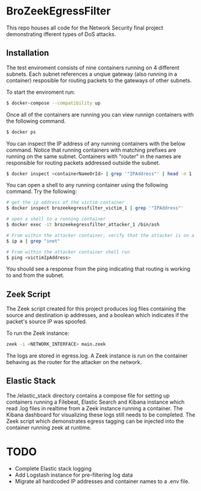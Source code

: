 # BroZeekEgressFilter

This repo houses all code for the Network Security final project demonstrating ifferent types of DoS attacks. 

## Installation

The test enviroment consists of nine containers running on 4 different subnets. Each subnet references a unqiue gateway (also running in a container) resposible for routing packets to the gateways of other subnets. 

To start the enviroment run:

```bash
$ docker-compose --compatibility up 
```

Once all of the containers are running you can view runnign containers with the following command. 

```bash 
$ docker ps
````

You can inspect the IP address of any running containers with the below command. Notice that running containers with matching prefixes are running on the same subnet. Containers with "router" in the names are responsible for routing packets addressed outside the subnet. 

```bash
$ docker inspect <containerNameOrId> | grep '"IPAddress"' | head -n 1
```

You can open a shell to any running container using the following command. Try the following:

```bash
# get the ip address of the victim container
$ docker inspect brozeekegressfilter_victim_1 | grep '"IPAddress"'

# open a shell to a running container
$ docker exec -it brozeekegressfilter_attacker_1 /bin/ash

# From within the attacker container, verify that the attacker is on a subnet outside the victim container
$ ip a | grep "inet"

# From within the attacker container shell run
$ ping <victimIpAddress>
```

You should see a response from the ping indicating that routing is working to and from the subnet. 

## Zeek Script

The Zeek script created for this project produces log files containing the source and destination ip addresses, and a boolean which indicates if the packet's source IP was spoofed. 

To run the Zeek instance: 

```bash
zeek -i <NETWORK_INTERFACE> main.zeek
```

The logs are stored in egress.log. A Zeek instance is run on the container behaving as the router for the attacker on the network. 

## Elastic Stack

The /elastic_stack directory contains a compose file for setting up containers running a Filebeat, Elastic Search and Kibana instance which read .log files in realtime from a Zeek instance running a container. The Kibana dashboard for visualizing these logs still needs to be completed. The Zeek script which demonstrates egress tagging can be injected into the container running zeek at runtime. 

# TODO

- Complete Elastic stack logging 
- Add Logstash instance for pre-filtering log data 
- Migrate all hardcoded IP addresses and container names to a .env file. 
